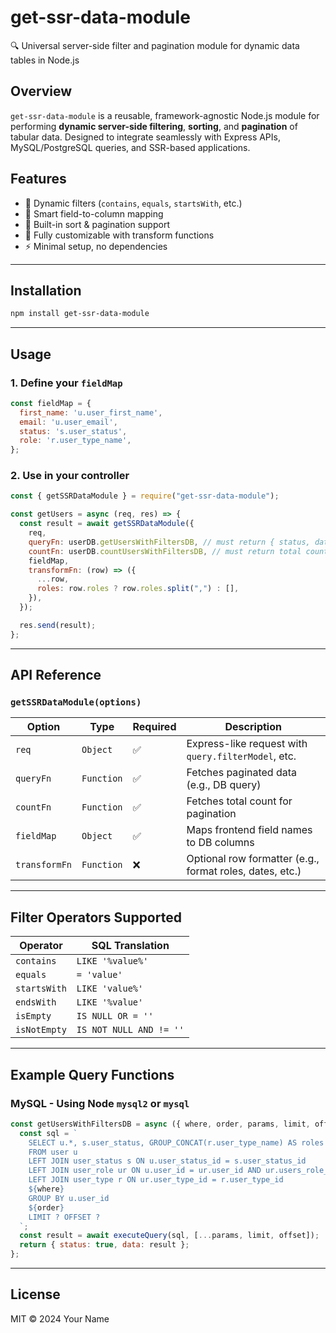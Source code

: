 # get-ssr-data-module

🔍 Universal server-side filter and pagination module for dynamic data tables in Node.js

## Overview

`get-ssr-data-module` is a reusable, framework-agnostic Node.js module for performing **dynamic server-side filtering**, **sorting**, and **pagination** of tabular data. Designed to integrate seamlessly with Express APIs, MySQL/PostgreSQL queries, and SSR-based applications.

## Features

- 🔄 Dynamic filters (`contains`, `equals`, `startsWith`, etc.)
- 🧠 Smart field-to-column mapping
- 🧾 Built-in sort & pagination support
- 🔧 Fully customizable with transform functions
- ⚡ Minimal setup, no dependencies

---

## Installation

```bash
npm install get-ssr-data-module
```

---

## Usage

### 1. Define your `fieldMap`

```js
const fieldMap = {
  first_name: 'u.user_first_name',
  email: 'u.user_email',
  status: 's.user_status',
  role: 'r.user_type_name',
};
```

### 2. Use in your controller

```js
const { getSSRDataModule } = require("get-ssr-data-module");

const getUsers = async (req, res) => {
  const result = await getSSRDataModule({
    req,
    queryFn: userDB.getUsersWithFiltersDB, // must return { status, data }
    countFn: userDB.countUsersWithFiltersDB, // must return total count (number)
    fieldMap,
    transformFn: (row) => ({
      ...row,
      roles: row.roles ? row.roles.split(",") : [],
    }),
  });

  res.send(result);
};
```

---

## API Reference

### `getSSRDataModule(options)`

| Option         | Type       | Required | Description                                               |
|----------------|------------|----------|-----------------------------------------------------------|
| `req`          | `Object`   | ✅        | Express-like request with `query.filterModel`, etc.       |
| `queryFn`      | `Function` | ✅        | Fetches paginated data (e.g., DB query)                   |
| `countFn`      | `Function` | ✅        | Fetches total count for pagination                        |
| `fieldMap`     | `Object`   | ✅        | Maps frontend field names to DB columns                   |
| `transformFn`  | `Function` | ❌        | Optional row formatter (e.g., format roles, dates, etc.)  |

---

## Filter Operators Supported

| Operator       | SQL Translation             |
|----------------|-----------------------------|
| `contains`     | `LIKE '%value%'`            |
| `equals`       | `= 'value'`                 |
| `startsWith`   | `LIKE 'value%'`             |
| `endsWith`     | `LIKE '%value'`             |
| `isEmpty`      | `IS NULL OR = ''`           |
| `isNotEmpty`   | `IS NOT NULL AND != ''`     |

---

## Example Query Functions

### MySQL - Using Node `mysql2` or `mysql`

```js
const getUsersWithFiltersDB = async ({ where, order, params, limit, offset }) => {
  const sql = `
    SELECT u.*, s.user_status, GROUP_CONCAT(r.user_type_name) AS roles
    FROM user u
    LEFT JOIN user_status s ON u.user_status_id = s.user_status_id
    LEFT JOIN user_role ur ON u.user_id = ur.user_id AND ur.users_role_flag_deleted = 0
    LEFT JOIN user_type r ON ur.user_type_id = r.user_type_id
    ${where}
    GROUP BY u.user_id
    ${order}
    LIMIT ? OFFSET ?
  `;
  const result = await executeQuery(sql, [...params, limit, offset]);
  return { status: true, data: result };
};
```

---

## License

MIT © 2024 Your Name
